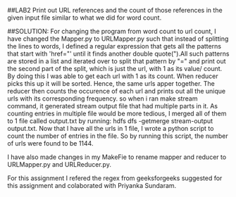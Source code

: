 ##LAB2
Print out URL references and the count of those references in the given input file similar to what we did for word count.

##SOLUTION:
For changing the program from word count to url count, I have changed the Mapper.py to URLMapper.py such that instead of splitting the lines to words, I defined a regular expression that gets all the patterns that start with 'href="' until it finds another double quote(").All such patterns are stored in a list and iterated over to split that pattern by "=" and print out the second part of the split, which is just the url, with 1 as its value/ count. By doing this I was able to get each url with 1 as its count. When reducer picks this up it will be sorted. Hence, the same urls apper together. The reducer then counts the occurence of each url and prints out all the unique urls with its corresponding frequency. so when i ran make stream command, it generated stream output file that had multiple parts in it. As counting entries in multiple file would be more tedious, I merged all of them to 1 file called output.txt by running: hdfs dfs -getmerge stream-output output.txt. Now that I have all the urls in 1 file, I wrote a python script to count the number of entries in the file. So by running this script, the number of urls were found to be 1144.

I have also made changes in my MakeFie to rename mapper and reducer to URLMapper.py and URLReducer.py. 

For this assignment I refered the regex from geeksforgeeks suggested for this assignment and colaborated with Priyanka Sundaram.

